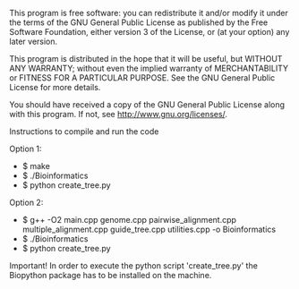 This program is free software: you can redistribute it and/or modify
it under the terms of the GNU General Public License as published by
the Free Software Foundation, either version 3 of the License, or
(at your option) any later version.

This program is distributed in the hope that it will be useful,
but WITHOUT ANY WARRANTY; without even the implied warranty of
MERCHANTABILITY or FITNESS FOR A PARTICULAR PURPOSE.  See the
GNU General Public License for more details.

You should have received a copy of the GNU General Public License
along with this program.  If not, see <http://www.gnu.org/licenses/>.

Instructions to compile and run the code

Option 1:
  * $ make
  * $ ./Bioinformatics
  * $ python create_tree.py
  
Option 2:
  * $ g++ -O2 main.cpp genome.cpp pairwise_alignment.cpp multiple_alignment.cpp 
              guide_tree.cpp utilities.cpp -o Bioinformatics
  * $ ./Bioinformatics
  * $ python create_tree.py
  
Important! In order to execute the python script 'create_tree.py' the Biopython
package has to be installed on the machine.
